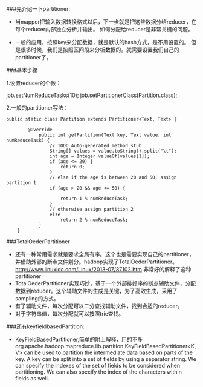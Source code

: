 ###先介绍一下partitioner:
- 当mapper把输入数据转换格式以后，下一步就是把这些数据分给reducer，在每个reducer内部独立分析并输出。
如何分配给reducer是非常关键的问题。

- 一般的应用，按照key来分配数据，就是默认的hash方式，是不用设置的。
但是很多时候，我们是按照区间段来分析数据的。就需要设置我们自己的partitioner了。

###基本步骤

1.设置reducer的个数：

job.setNumReduceTasks(10);
job.setPartitionerClass(Partition.class);

2.一般的partitioner写法：

```
public static class Partition extends Partitioner<Text, Text> {

		@Override
			public int getPartition(Text key, Text value, int numReduceTask) {
				// TODO Auto-generated method stub
				String[] values = value.toString().split("\t");
				int age = Integer.valueOf(values[1]);
				if (age <= 20) {
					return 0;
				}
				// else if the age is between 20 and 50, assign partition 1
				if (age > 20 && age <= 50) {
	
					return 1 % numReduceTask;
				}
				// otherwise assign partition 2
				else
					return 2 % numReduceTask;
			}
	}
```

###TotalOederPartitioner
- 还有一种常用需求就是要求全局有序。这个也是需要实现自己的partitioner，并借助外部的断点文件划分。hadoop实现了TotalOederPartitioner。
http://www.linuxidc.com/Linux/2013-07/87102.htm 非常好的解释了这种partitioner
- TotalOederPartitioner实现巧妙，基于一个外部排好序的断点辅助文件，分配数据到reducer。这个辅助文件的生成是关键，为了高效生成，采用了sampling的方式。
- 有了辅助文件，每次分配可以二分查找辅助文件，找到合适的reducer。
- 对于字符串值，每次分配就可以按照trie查找。


###还有keyfieldbasedPartition:
- KeyFieldBasedPartitioner,简单的附上解释，用的不多
org.apache.hadoop.mapreduce.lib.partition.KeyFieldBasedPartitioner<K,V>
can be used to partition the intermediate data based on parts of the key. A key can be split into
a set of fields by using a separator string. We can specify the indexes of the set of fields to be
considered when partitioning. We can also specify the index of the characters within fields as well.
